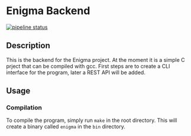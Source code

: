 # Enigma Backend

[![pipeline status](https://gitlab.rivercry.com/arifhasanic/enigma_backend/badges/main/pipeline.svg)](https://gitlab.rivercry.com/arifhasanic/enigma_backend/commits/main)


## Description
This is the backend for the Enigma project. At the moment it is a simple C prject that can be compiled with gcc. 
First steps are to create a CLI interface for the program, later a REST API will be added.

## Usage

### Compilation
To compile the program, simply run `make` in the root directory. This will create a binary called `enigma` in the `bin` directory.
